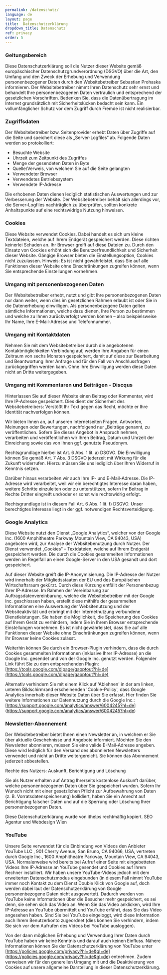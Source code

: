 ```yaml
---
permalink: /datenschutz/
language: de
layout: page 
title:  Datenschutzerklärung
dropdown_title: Datenschutz
ref: privacy
order: 5
---
```


### Geltungsbereich
Diese Datenschutzerklärung soll die Nutzer dieser Website gemäß europäschischer Datenschutzgrundverordnung (DSGVO) über die Art, den Umfang und den Zweck der Erhebung und Verwendung personenbezogener Daten durch den Websitebetreiber Sebastian Prohaska informieren.
Der Websitebetreiber nimmt Ihren Datenschutz sehr ernst und behandelt Ihre personenbezogenen Daten vertraulich und entsprechend der gesetzlichen Vorschriften.
Bedenken Sie, dass die Datenübertragung im Internet grundsätzlich mit Sicherheitslücken bedacht sein kann. Ein vollumfänglicher Schutz vor dem Zugriff durch Fremde ist nicht realisierbar.

### Zugriffsdaten
Der Websitebetreiber bzw. Seitenprovider erhebt Daten über Zugriffe auf die Seite und speichert diese als „Server-Logfiles“ ab. Folgende Daten werden so protokolliert:
* Besuchte Website
* Uhrzeit zum Zeitpunkt des Zugriffes
* Menge der gesendeten Daten in Byte
* Quelle/Verweis, von welchem Sie auf die Seite gelangten
* Verwendeter Browser
* Verwendetes Betriebssystem
* Verwendete IP-Adresse

Die erhobenen Daten dienen lediglich statistischen Auswertungen und zur Verbesserung der Website. Der Websitebetreiber behält sich allerdings vor, die Server-Logfiles nachträglich zu überprüfen, sollten konkrete Anhaltspunkte auf eine rechtswidrige Nutzung hinweisen.

### Cookies
Diese Website verwendet Cookies. Dabei handelt es sich um kleine Textdateien, welche auf Ihrem Endgerät gespeichert werden. Diese richten keinerlei Schaden an. Ihr Browser greift auf diese Dateien zu. Durch den Einsatz von Cookies erhöht sich die Benutzerfreundlichkeit und Sicherheit dieser Website.
Gängige Browser bieten die Einstellungsoption, Cookies nicht zuzulassen. Hinweis: Es ist nicht gewährleistet, dass Sie auf alle Funktionen dieser Website ohne Einschränkungen zugreifen können, wenn Sie entsprechende Einstellungen vornehmen.

### Umgang mit personenbezogenen Daten
Der Websitebetreiber erhebt, nutzt und gibt Ihre personenbezogenen Daten nur dann weiter, wenn dies im gesetzlichen Rahmen erlaubt ist oder Sie in die Datenerhebung einwilligen.
Als personenbezogene Daten gelten sämtliche Informationen, welche dazu dienen, Ihre Person zu bestimmen und welche zu Ihnen zurückverfolgt werden können – also beispielsweise Ihr Name, Ihre E-Mail-Adresse und Telefonnummer.

### Umgang mit Kontaktdaten
Nehmen Sie mit dem Websitebetreiber durch die angebotenen Kontaktmöglichkeiten Verbindung auf, werden Ihre Angaben für einen Zeitraum von sechs Monaten gespeichert, damit auf diese zur Bearbeitung und Beantwortung Ihrer Anfrage und für den Fall von Anschlussfragen zurückgegriffen werden kann. Ohne Ihre Einwilligung werden diese Daten nicht an Dritte weitergegeben.

### Umgang mit Kommentaren und Beiträgen - Discqus
Hinterlassen Sie auf dieser Website einen Beitrag oder Kommentar, wird Ihre IP-Adresse gespeichert. Dies dient der Sicherheit des Websitebetreibers: Verstößt Ihr Text gegen das Recht, möchte er Ihre Identität nachverfolgen können.

Wir bieten Ihnen an, auf unseren Internetseiten Fragen, Antworten, Meinungen oder Bewertungen, nachfolgend nur „Beiträge genannt, zu veröffentlichen. Sofern Sie dieses Angebot in Anspruch nehmen, verarbeiten und veröffentlichen wir Ihren Beitrag, Datum und Uhrzeit der Einreichung sowie das von Ihnen ggf. genutzte Pseudonym.

Rechtsgrundlage hierbei ist Art. 6 Abs. 1 lit. a) DSGVO. Die Einwilligung können Sie gemäß Art. 7 Abs. 3 DSGVO jederzeit mit Wirkung für die Zukunft widerrufen. Hierzu müssen Sie uns lediglich über Ihren Widerruf in Kenntnis setzen.

Darüber hinaus verarbeiten wir auch Ihre IP- und E-Mail-Adresse. Die IP-Adresse wird verarbeitet, weil wir ein berechtigtes Interesse daran haben, weitere Schritte einzuleiten oder zu unterstützen, sofern Ihr Beitrag in Rechte Dritter eingreift und/oder er sonst wie rechtswidrig erfolgt.

Rechtsgrundlage ist in diesem Fall Art. 6 Abs. 1 lit. f) DSGVO. Unser berechtigtes Interesse liegt in der ggf. notwendigen Rechtsverteidigung.

### Google Analytics
Diese Website nutzt den Dienst „Google Analytics“, welcher von der Google Inc. (1600 Amphitheatre Parkway Mountain View, CA 94043, USA) angeboten wird, zur Analyse der Websitebenutzung durch Nutzer. Der Dienst verwendet „Cookies“ – Textdateien, welche auf Ihrem Endgerät gespeichert werden. Die durch die Cookies gesammelten Informationen werden im Regelfall an einen Google-Server in den USA gesandt und dort gespeichert.

Auf dieser Website greift die IP-Anonymisierung. Die IP-Adresse der Nutzer wird innerhalb der Mitgliedsstaaten der EU und des Europäischen Wirtschaftsraum gekürzt. Durch diese Kürzung entfällt der Personenbezug Ihrer IP-Adresse. Im Rahmen der Vereinbarung zur Auftragsdatenvereinbarung, welche die Websitebetreiber mit der Google Inc. geschlossen haben, erstellt diese mithilfe der gesammelten Informationen eine Auswertung der Websitenutzung und der Websiteaktivität und erbringt mit der Internetnutzung verbundene Dienstleistungen.
Sie haben die Möglichkeit, die Speicherung des Cookies auf Ihrem Gerät zu verhindern, indem Sie in Ihrem Browser entsprechende Einstellungen vornehmen. Es ist nicht gewährleistet, dass Sie auf alle Funktionen dieser Website ohne Einschränkungen zugreifen können, wenn Ihr Browser keine Cookies zulässt.

Weiterhin können Sie durch ein Browser-Plugin verhindern, dass die durch Cookies gesammelten Informationen (inklusive Ihrer IP-Adresse) an die Google Inc. gesendet und von der Google Inc. genutzt werden. Folgender Link führt Sie zu dem entsprechenden Plugin:[https://tools.google.com/dlpage/gaoptout?hl=de](https://tools.google.com/dlpage/gaoptout?hl=de)

Alternativ verhindern Sie mit einem Klick auf 'Ablehnen' in der am linken, unteren Bildschirmrand erscheinenden 'Cookie-Policy', dass Google Analytics innerhalb dieser Website Daten über Sie erfasst. 
Hier finden Sie weitere Informationen zur Datennutzung durch die Google Inc.:[https://support.google.com/analytics/answer/6004245?hl=de] (https://support.google.com/analytics/answer/6004245?hl=de)

### Newsletter-Abonnement
Der Websitebetreiber bietet Ihnen einen Newsletter an, in welchem er Sie über aktuelle Geschehnisse und Angebote informiert. Möchten Sie den Newsletter abonnieren, müssen Sie eine valide E-Mail-Adresse angeben. Diese wird lediglich für den Versand des abonnierten Newsletters verwendet und nicht an Dritte weitergereicht. Sie können das Abonnement jederzeit abbestellen.

Rechte des Nutzers: Auskunft, Berichtigung und Löschung

Sie als Nutzer erhalten auf Antrag Ihrerseits kostenlose Auskunft darüber, welche personenbezogenen Daten über Sie gespeichert wurden. Sofern Ihr Wunsch nicht mit einer gesetzlichen Pflicht zur Aufbewahrung von Daten (z. B. Vorratsdatenspeicherung) kollidiert, haben Sie ein Anrecht auf Berichtigung falscher Daten und auf die Sperrung oder Löschung Ihrer personenbezogenen Daten.

Diese Datenschutzerklärung wurde von ithelps rechtmäßig kopiert. SEO Agentur und Webdesign Wien

### YouTube
Unsere Seite verwendet für die Einbindung von Videos den Anbieter YouTube LLC , 901 Cherry Avenue, San Bruno, CA 94066, USA, vertreten durch Google Inc., 1600 Amphitheatre Parkway, Mountain View, CA 94043, USA. Normalerweise wird bereits bei Aufruf einer Seite mit eingebetteten Videos Ihre IP-Adresse an YouTube gesendet und Cookies auf Ihrem Rechner installiert. Wir haben unsere YouTube-Videos jedoch mit dem erweiterten Datenschutzmodus eingebunden (in diesem Fall nimmt YouTube immer noch Kontakt zu dem Dienst Double Klick von Google auf, doch werden dabei laut der Datenschutzerklärung von Google personenbezogene Daten nicht ausgewertet). Dadurch werden von YouTube keine Informationen über die Besucher mehr gespeichert, es sei denn, sie sehen sich das Video an. Wenn Sie das Video anklicken, wird Ihre IP-Adresse an YouTube übermittelt und YouTube erfährt, dass Sie das Video angesehen haben. Sind Sie bei YouTube eingeloggt, wird diese Information auch Ihrem Benutzerkonto zugeordnet (dies können Sie verhindern, indem Sie sich vor dem Aufrufen des Videos bei YouTube ausloggen).

Von der dann möglichen Erhebung und Verwendung Ihrer Daten durch YouTube haben wir keine Kenntnis und darauf auch keinen Einfluss. Nähere Informationen können Sie der Datenschutzerklärung von YouTube  unter [https://policies.google.com/privacy?hl=de&gl=de](https://policies.google.com/privacy?hl=de&gl=de) entnehmen. Zudem verweisen wir für den generellen Umgang mit und die Deaktivierung von Cookies auf unsere allgemeine Darstellung in dieser Datenschutzerklärung.
